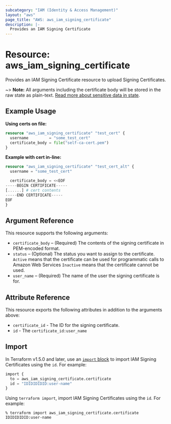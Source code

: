 ```yaml
---
subcategory: "IAM (Identity & Access Management)"
layout: "aws"
page_title: "AWS: aws_iam_signing_certificate"
description: |-
  Provides an IAM Signing Certificate
---
```


# Resource: aws_iam_signing_certificate

Provides an IAM Signing Certificate resource to upload Signing Certificates.

~> **Note:** All arguments including the certificate body will be stored in the raw state as plain-text.
[Read more about sensitive data in state](https://www.terraform.io/docs/state/sensitive-data.html).

## Example Usage

**Using certs on file:**

```terraform
resource "aws_iam_signing_certificate" "test_cert" {
  username         = "some_test_cert"
  certificate_body = file("self-ca-cert.pem")
}
```

**Example with cert in-line:**

```terraform
resource "aws_iam_signing_certificate" "test_cert_alt" {
  username = "some_test_cert"

  certificate_body = <<EOF
-----BEGIN CERTIFICATE-----
[......] # cert contents
-----END CERTIFICATE-----
EOF
}
```

## Argument Reference

This resource supports the following arguments:

* `certificate_body` – (Required) The contents of the signing certificate in PEM-encoded format.
* `status` – (Optional)  The status you want to assign to the certificate. `Active` means that the certificate can be used for programmatic calls to Amazon Web Services `Inactive` means that the certificate cannot be used.
* `user_name` – (Required) The name of the user the signing certificate is for.

## Attribute Reference

This resource exports the following attributes in addition to the arguments above:

* `certificate_id` - The ID for the signing certificate.
* `id` - The `certificate_id:user_name`

## Import

In Terraform v1.5.0 and later, use an [`import` block](https://developer.hashicorp.com/terraform/language/import) to import IAM Signing Certificates using the `id`. For example:

```terraform
import {
  to = aws_iam_signing_certificate.certificate
  id = "IDIDIDIDID:user-name"
}
```

Using `terraform import`, import IAM Signing Certificates using the `id`. For example:

```console
% terraform import aws_iam_signing_certificate.certificate IDIDIDIDID:user-name
```
